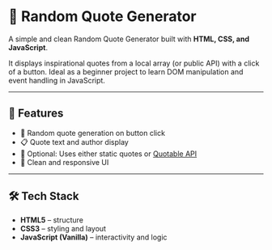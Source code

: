 # 💬 Random Quote Generator

A simple and clean Random Quote Generator built with **HTML, CSS, and JavaScript**.

It displays inspirational quotes from a local array (or public API) with a click of a button. Ideal as a beginner project to learn DOM manipulation and event handling in JavaScript.

---

## 🚀 Features

- 🔁 Random quote generation on button click
- 📋 Quote text and author display
- 🧠 Optional: Uses either static quotes or [Quotable API](https://api.quotable.io/)
- 🎨 Clean and responsive UI

---

## 🛠️ Tech Stack

- **HTML5** – structure  
- **CSS3** – styling and layout  
- **JavaScript (Vanilla)** – interactivity and logic



